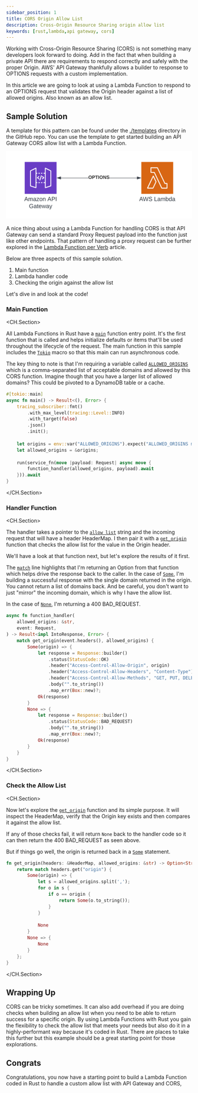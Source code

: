 ```yaml
---
sidebar_position: 1
title: CORS Origin Allow List
description: Cross-Origin Resource Sharing origin allow list
keywords: [rust,lambda,api gateway, cors]
---
```


Working with Cross-Origin Resource Sharing (CORS) is not something many developers look forward to doing.  Add in the fact that when building a private API there are requirements to respond correctly and safely with the proper Origin.  AWS' API Gateway thankfully allows a builder to response to OPTIONS requests with a custom implementation.  

In this article we are going to look at using a Lambda Function to respond to an OPTIONS request that validates the Origin header against a list of allowed origins.  Also known as an allow list.

## Sample Solution

A template for this pattern can be found under the [./templates](https://github.com/jeastham1993/serverless-rust.github.io/tree/main/templates/patterns/api-patterns/cors-allow-list/) directory in the GitHub repo. You can use the template to get started building an API Gateway CORS allow list with a Lambda Function.

![API Gateway CORS](/img/patterns/api-patterns/CORS.png)

A nice thing about using a Lambda Function for handling CORS is that API Gateway can send a standard Proxy Request payload into the function just like other endpoints.  That pattern of handling a proxy request can be further explored in the [Lambda Function per Verb](cdk-cargo-lambda-lambda-per-verb-ddb.md) article.

Below are three aspects of this sample solution.

1.  Main function
2.  Lambda handler code
3.  Checking the origin against the allow list

Let's dive in and look at the code!

### Main Function

<CH.Section>

All Lambda Functions in Rust have a [`main`](focus://2) function entry point.  It's the first function that is called and helps initialize defaults or items that'll be used throughout the lifecycle of the request. The main function in this sample includes the [`Tokio`](focus://1) macro so that this main can run asynchronous code.

The key thing to note is that I'm requiring a variable called [`ALLOWED_ORIGINS`](focus://9[29:43]) which is a comma-separated list of acceptable domains and allowed by this CORS function.  Imagine though that you have a larger list of allowed domains?  This could be pivoted to a DynamoDB table or a cache.

```rust
#[tokio::main]
async fn main() -> Result<(), Error> {
    tracing_subscriber::fmt()
        .with_max_level(tracing::Level::INFO)
        .with_target(false)
        .json()
        .init();

    let origins = env::var("ALLOWED_ORIGINS").expect("ALLOWED_ORIGINS must be set");
    let allowed_origins = &origins;

    run(service_fn(move |payload: Request| async move {
        function_handler(allowed_origins, payload).await
    })).await
}
```
</CH.Section>

### Handler Function

<CH.Section>

The handler takes a pointer to the [`allow list`](focus://2) string and the incoming request that will have a header HeaderMap.  I then pair it with a [`get_origin`](focus://5[10:20]) function that checks the allow list for the value in the Origin header.

We'll have a look at that function next, but let's explore the results of it first.  

The [`match`](focus://5) line highlights that I'm returning an Option from that function which helps drive the response back to the caller.  In the case of [`Some`](focus://6), I'm building a successful response with the single domain returned in the origin.  You cannot return a list of domains back.  And be careful, you don't want to just "mirror" the incoming domain, which is why I have the allow list.

In the case of [`None`](focus://16), I'm returning a 400 BAD_REQUEST.

```rust
async fn function_handler(
    allowed_origins: &str,
    event: Request,
) -> Result<impl IntoResponse, Error> {
    match get_origin(event.headers(), allowed_origins) {
        Some(origin) => {
            let response = Response::builder()
                .status(StatusCode::OK)
                .header("Access-Control-Allow-Origin", origin)
                .header("Access-Control-Allow-Headers", "Content-Type")
                .header("Access-Control-Allow-Methods", "GET, PUT, DELETE, POST, OPTIONS, PATCH")
                .body("".to_string())
                .map_err(Box::new)?;
            Ok(response)
        }
        None => {
            let response = Response::builder()
                .status(StatusCode::BAD_REQUEST)
                .body("".to_string())
                .map_err(Box::new)?;
            Ok(response)
        }
    }
}
```

</CH.Section>

### Check the Allow List

<CH.Section>

Now let's explore the [`get_origin`](focus://1) function and its simple purpose.  It will inspect the HeaderMap, verify that the Origin key exists and then compares it against the allow list.

If any of those checks fail, it will return `None` back to the handler code so it can then return the 400 BAD_REQUEST as seen above.

But if things go well, the origin is returned back in a [`Some`](focus://7) statement.

```rust
fn get_origin(headers: &HeaderMap, allowed_origins: &str) -> Option<String> {
    return match headers.get("origin") {
        Some(origin) => {
            let s = allowed_origins.split(',');
            for o in s {
                if o == origin {
                    return Some(o.to_string());
                }
            }

            None
        }
        None => {
            None
        }
    };
}
```

</CH.Section>

## Wrapping Up

CORS can be tricky sometimes.  It can also add overhead if you are doing checks when building an allow list when you need to be able to return success for a specific origin.  By using Lambda Functions with Rust you gain the flexibility to check the allow list that meets your needs but also do it in a highly-performant way because it's coded in Rust.  There are places to take this further but this example should be a great starting point for those explorations.

## Congrats

Congratulations, you now have a starting point to build a Lambda Function coded in Rust to handle a custom allow list with API Gateway and CORS,

